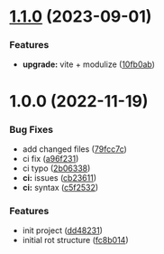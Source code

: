 # [1.1.0](https://github.com/paulAlexSerban/tpl--reactjs/compare/v1.0.0...v1.1.0) (2023-09-01)


### Features

* **upgrade:** vite + modulize ([10fb0ab](https://github.com/paulAlexSerban/tpl--reactjs/commit/10fb0abbc5e9dac1164a0c32d6bf85849f7774de))

# 1.0.0 (2022-11-19)


### Bug Fixes

* add changed files ([79fcc7c](https://github.com/paulAlexSerban/tpl--reactjs/commit/79fcc7c2fb16bd044ac5646c35b045005c64e93e))
* ci fix ([a96f231](https://github.com/paulAlexSerban/tpl--reactjs/commit/a96f23187bfd9d191fdcd4c8fa72df9088911906))
* ci typo ([2b06338](https://github.com/paulAlexSerban/tpl--reactjs/commit/2b063381f349bc545ae1eed898a5d8e4a4c9c1de))
* **ci:** issues ([cb23611](https://github.com/paulAlexSerban/tpl--reactjs/commit/cb236113c64aac785ac150a4f82bf354e92cb37e))
* **ci:** syntax ([c5f2532](https://github.com/paulAlexSerban/tpl--reactjs/commit/c5f2532fb72d83370be6c3ab77977ea6a643271d))


### Features

* init project ([dd48231](https://github.com/paulAlexSerban/tpl--reactjs/commit/dd48231c499ec8a15aef80502e5cee3c64529cd9))
* initial rot structure ([fc8b014](https://github.com/paulAlexSerban/tpl--reactjs/commit/fc8b01409f033cd87292dbe037c3a895cd06630e))
